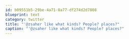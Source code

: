 ```yaml
---
id: b09551b5-29be-4a71-8a77-df274d2d7808
blueprint: text
category: twitter
title: "'@zsaher like what kinds? People? places?"
caption: "'@zsaher like what kinds? People? places?"
---
```

